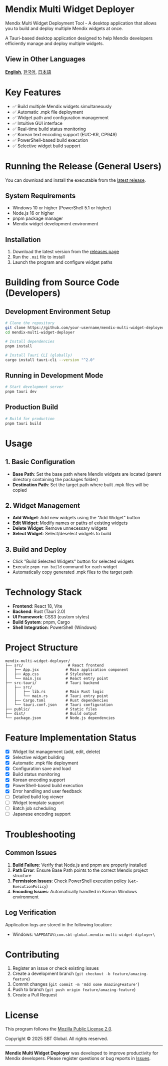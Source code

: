 # Mendix Multi Widget Deployer
Mendix Multi Widget Deployment Tool - A desktop application that allows you to build and deploy multiple Mendix widgets at once.

A Tauri-based desktop application designed to help Mendix developers efficiently manage and deploy multiple widgets.

## View in Other Languages
[**English**](./README.en.md), [한국어](./README.md), [日本語](./README.jp.md)

# Key Features
- ✅ Build multiple Mendix widgets simultaneously
- ✅ Automatic .mpk file deployment
- ✅ Widget path and configuration management
- ✅ Intuitive GUI interface
- ✅ Real-time build status monitoring
- ✅ Korean text encoding support (EUC-KR, CP949)
- ✅ PowerShell-based build execution
- ✅ Selective widget build support

# Running the Release (General Users)
You can download and install the executable from the [latest release](https://github.com/your-username/mendix-multi-widget-deployer/releases/latest).

## System Requirements
- Windows 10 or higher (PowerShell 5.1 or higher)
- Node.js 16 or higher
- pnpm package manager
- Mendix widget development environment

## Installation
1. Download the latest version from the [releases page](https://github.com/your-username/mendix-multi-widget-deployer/releases/latest)
2. Run the `.msi` file to install
3. Launch the program and configure widget paths

# Building from Source Code (Developers)

## Development Environment Setup
```bash
# Clone the repository
git clone https://github.com/your-username/mendix-multi-widget-deployer.git
cd mendix-multi-widget-deployer

# Install dependencies
pnpm install

# Install Tauri CLI (globally)
cargo install tauri-cli --version "^2.0"
```

## Running in Development Mode
```bash
# Start development server
pnpm tauri dev
```

## Production Build
```bash
# Build for production
pnpm tauri build
```

# Usage

## 1. Basic Configuration
- **Base Path**: Set the base path where Mendix widgets are located (parent directory containing the packages folder)
- **Destination Path**: Set the target path where built .mpk files will be copied

## 2. Widget Management
- **Add Widget**: Add new widgets using the "Add Widget" button
- **Edit Widget**: Modify names or paths of existing widgets
- **Delete Widget**: Remove unnecessary widgets
- **Select Widget**: Select/deselect widgets to build

## 3. Build and Deploy
- Click "Build Selected Widgets" button for selected widgets
- Execute `pnpm run build` command for each widget
- Automatically copy generated .mpk files to the target path

# Technology Stack
- **Frontend**: React 18, Vite
- **Backend**: Rust (Tauri 2.0)
- **UI Framework**: CSS3 (custom styles)
- **Build System**: pnpm, Cargo
- **Shell Integration**: PowerShell (Windows)

# Project Structure
```
mendix-multi-widget-deployer/
├── src/                    # React frontend
│   ├── App.jsx            # Main application component
│   ├── App.css            # Stylesheet
│   └── main.jsx           # React entry point
├── src-tauri/             # Tauri backend
│   ├── src/
│   │   ├── lib.rs         # Main Rust logic
│   │   └── main.rs        # Tauri entry point
│   ├── Cargo.toml         # Rust dependencies
│   └── tauri.conf.json    # Tauri configuration
├── public/                # Static files
├── dist/                  # Build output
└── package.json           # Node.js dependencies
```

# Feature Implementation Status
- [x] Widget list management (add, edit, delete)
- [x] Selective widget building
- [x] Automatic .mpk file deployment
- [x] Configuration save and load
- [x] Build status monitoring
- [x] Korean encoding support
- [x] PowerShell-based build execution
- [x] Error handling and user feedback
- [ ] Detailed build log viewer
- [ ] Widget template support
- [ ] Batch job scheduling
- [ ] Japanese encoding support

# Troubleshooting

## Common Issues
1. **Build Failure**: Verify that Node.js and pnpm are properly installed
2. **Path Error**: Ensure Base Path points to the correct Mendix project structure
3. **Permission Issues**: Check PowerShell execution policy (`Get-ExecutionPolicy`)
4. **Encoding Issues**: Automatically handled in Korean Windows environment

## Log Verification
Application logs are stored in the following location:
- Windows: `%APPDATA%\com.sbt-global.mendix-multi-widget-diployer\`

# Contributing
1. Register an issue or check existing issues
2. Create a development branch (`git checkout -b feature/amazing-feature`)
3. Commit changes (`git commit -m 'Add some AmazingFeature'`)
4. Push to branch (`git push origin feature/amazing-feature`)
5. Create a Pull Request

# License
This program follows the [Mozilla Public License 2.0](/LICENSE).

Copyright © 2025 SBT Global. All rights reserved.

---

**Mendix Multi Widget Deployer** was developed to improve productivity for Mendix developers.
Please register questions or bug reports in [Issues](https://github.com/your-username/mendix-multi-widget-deployer/issues).
